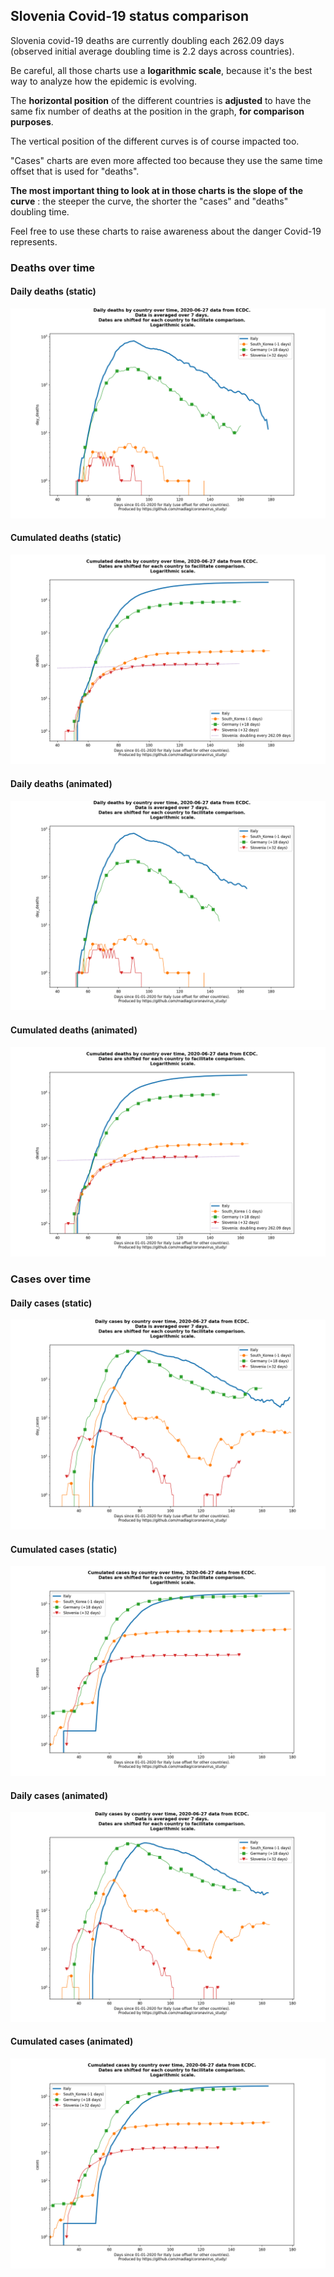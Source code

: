 ## Slovenia Covid-19 status comparison 

Slovenia covid-19 deaths are currently doubling each 262.09 days (observed initial average doubling time is 2.2 days across countries).



Be careful, all those charts use a **logarithmic scale**, because it's the best way to analyze how the epidemic is evolving.
 
The **horizontal position** of the different countries is **adjusted** to have the same fix number of deaths at the position in the graph, **for comparison purposes**.

The vertical position of the different curves is of course impacted too.

"Cases" charts are even more affected too because they use the same time offset that is used for "deaths".

**The most important thing to look at in those charts is the slope of the curve** : the steeper the curve, the shorter the "cases" and "deaths" doubling time.

Feel free to use these charts to raise awareness about the danger Covid-19 represents. 


 
### Deaths over time
 
#### Daily deaths (static)
![Slovenia covid-19 daily deaths static chart](https://raw.githubusercontent.com/madlag/coronavirus_study/master/notebooks/graphs/2020-06-27/countries/Slovenia/2020-06-27_Slovenia_day_deaths.png "Slovenia covid-19 day_deaths static chart")   
 
#### Cumulated deaths (static)
![Slovenia covid-19 cumulated deaths static chart](https://raw.githubusercontent.com/madlag/coronavirus_study/master/notebooks/graphs/2020-06-27/countries/Slovenia/2020-06-27_Slovenia_deaths.png "Slovenia covid-19 deaths static chart")   
 
#### Daily deaths (animated)
![Slovenia covid-19 daily deaths animated chart](https://raw.githubusercontent.com/madlag/coronavirus_study/master/notebooks/graphs/2020-06-27/countries/Slovenia/2020-06-27_Slovenia_day_deaths.gif "Slovenia covid-19 day_deaths animated chart")   
 
#### Cumulated deaths (animated)
![Slovenia covid-19 cumulated deaths animated chart](https://raw.githubusercontent.com/madlag/coronavirus_study/master/notebooks/graphs/2020-06-27/countries/Slovenia/2020-06-27_Slovenia_deaths.gif "Slovenia covid-19 deaths animated chart")   

 
### Cases over time
 
#### Daily cases (static)
![Slovenia covid-19 daily cases static chart](https://raw.githubusercontent.com/madlag/coronavirus_study/master/notebooks/graphs/2020-06-27/countries/Slovenia/2020-06-27_Slovenia_day_cases.png "Slovenia covid-19 day_cases static chart")   
 
#### Cumulated cases (static)
![Slovenia covid-19 cumulated cases static chart](https://raw.githubusercontent.com/madlag/coronavirus_study/master/notebooks/graphs/2020-06-27/countries/Slovenia/2020-06-27_Slovenia_cases.png "Slovenia covid-19 cases static chart")   
 
#### Daily cases (animated)
![Slovenia covid-19 daily cases animated chart](https://raw.githubusercontent.com/madlag/coronavirus_study/master/notebooks/graphs/2020-06-27/countries/Slovenia/2020-06-27_Slovenia_day_cases.gif "Slovenia covid-19 day_cases animated chart")   
 
#### Cumulated cases (animated)
![Slovenia covid-19 cumulated cases animated chart](https://raw.githubusercontent.com/madlag/coronavirus_study/master/notebooks/graphs/2020-06-27/countries/Slovenia/2020-06-27_Slovenia_cases.gif "Slovenia covid-19 cases animated chart")   

